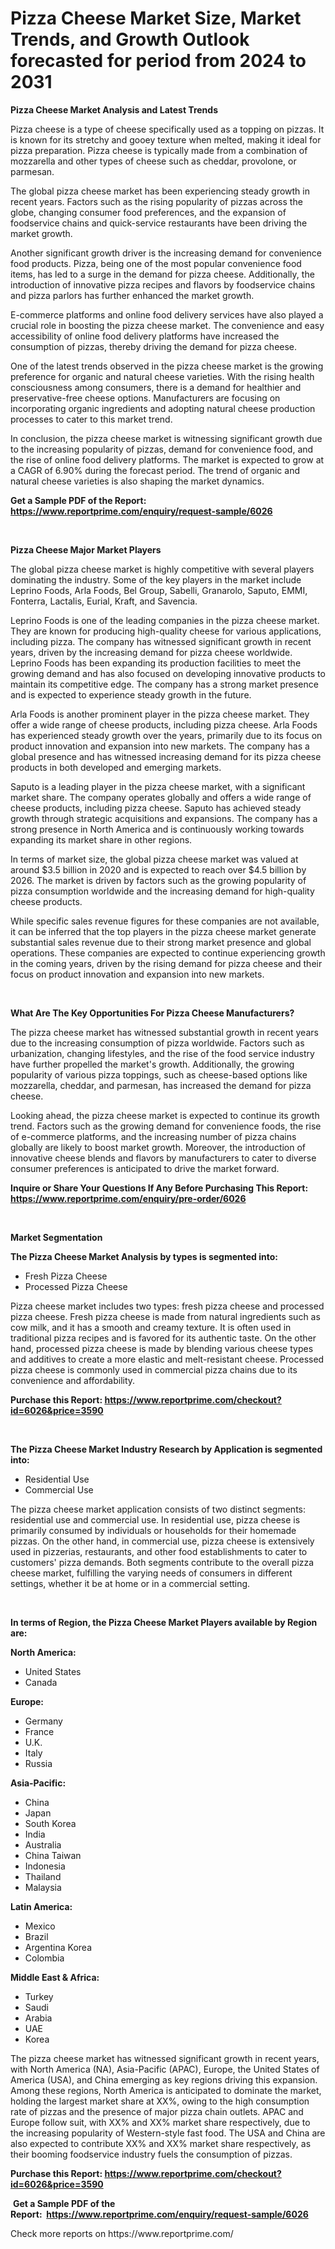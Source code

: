 <p><h1>Pizza Cheese Market Size, Market Trends, and Growth Outlook forecasted for period from 2024 to 2031</h1></p><p><strong>Pizza Cheese Market Analysis and Latest Trends</strong></p>
<p><p>Pizza cheese is a type of cheese specifically used as a topping on pizzas. It is known for its stretchy and gooey texture when melted, making it ideal for pizza preparation. Pizza cheese is typically made from a combination of mozzarella and other types of cheese such as cheddar, provolone, or parmesan.</p><p>The global pizza cheese market has been experiencing steady growth in recent years. Factors such as the rising popularity of pizzas across the globe, changing consumer food preferences, and the expansion of foodservice chains and quick-service restaurants have been driving the market growth.</p><p>Another significant growth driver is the increasing demand for convenience food products. Pizza, being one of the most popular convenience food items, has led to a surge in the demand for pizza cheese. Additionally, the introduction of innovative pizza recipes and flavors by foodservice chains and pizza parlors has further enhanced the market growth.</p><p>E-commerce platforms and online food delivery services have also played a crucial role in boosting the pizza cheese market. The convenience and easy accessibility of online food delivery platforms have increased the consumption of pizzas, thereby driving the demand for pizza cheese.</p><p>One of the latest trends observed in the pizza cheese market is the growing preference for organic and natural cheese varieties. With the rising health consciousness among consumers, there is a demand for healthier and preservative-free cheese options. Manufacturers are focusing on incorporating organic ingredients and adopting natural cheese production processes to cater to this market trend.</p><p>In conclusion, the pizza cheese market is witnessing significant growth due to the increasing popularity of pizzas, demand for convenience food, and the rise of online food delivery platforms. The market is expected to grow at a CAGR of 6.90% during the forecast period. The trend of organic and natural cheese varieties is also shaping the market dynamics.</p></p>
<p><strong>Get a Sample PDF of the Report:&nbsp; <a href="https://www.reportprime.com/enquiry/request-sample/6026">https://www.reportprime.com/enquiry/request-sample/6026</a></strong></p>
<p>&nbsp;</p>
<p><strong>Pizza Cheese Major Market Players</strong></p>
<p><p>The global pizza cheese market is highly competitive with several players dominating the industry. Some of the key players in the market include Leprino Foods, Arla Foods, Bel Group, Sabelli, Granarolo, Saputo, EMMI, Fonterra, Lactalis, Eurial, Kraft, and Savencia.</p><p>Leprino Foods is one of the leading companies in the pizza cheese market. They are known for producing high-quality cheese for various applications, including pizza. The company has witnessed significant growth in recent years, driven by the increasing demand for pizza cheese worldwide. Leprino Foods has been expanding its production facilities to meet the growing demand and has also focused on developing innovative products to maintain its competitive edge. The company has a strong market presence and is expected to experience steady growth in the future.</p><p>Arla Foods is another prominent player in the pizza cheese market. They offer a wide range of cheese products, including pizza cheese. Arla Foods has experienced steady growth over the years, primarily due to its focus on product innovation and expansion into new markets. The company has a global presence and has witnessed increasing demand for its pizza cheese products in both developed and emerging markets.</p><p>Saputo is a leading player in the pizza cheese market, with a significant market share. The company operates globally and offers a wide range of cheese products, including pizza cheese. Saputo has achieved steady growth through strategic acquisitions and expansions. The company has a strong presence in North America and is continuously working towards expanding its market share in other regions.</p><p>In terms of market size, the global pizza cheese market was valued at around $3.5 billion in 2020 and is expected to reach over $4.5 billion by 2026. The market is driven by factors such as the growing popularity of pizza consumption worldwide and the increasing demand for high-quality cheese products.</p><p>While specific sales revenue figures for these companies are not available, it can be inferred that the top players in the pizza cheese market generate substantial sales revenue due to their strong market presence and global operations. These companies are expected to continue experiencing growth in the coming years, driven by the rising demand for pizza cheese and their focus on product innovation and expansion into new markets.</p></p>
<p>&nbsp;</p>
<p><strong>What Are The Key Opportunities For Pizza Cheese Manufacturers?</strong></p>
<p><p>The pizza cheese market has witnessed substantial growth in recent years due to the increasing consumption of pizza worldwide. Factors such as urbanization, changing lifestyles, and the rise of the food service industry have further propelled the market's growth. Additionally, the growing popularity of various pizza toppings, such as cheese-based options like mozzarella, cheddar, and parmesan, has increased the demand for pizza cheese.</p><p>Looking ahead, the pizza cheese market is expected to continue its growth trend. Factors such as the growing demand for convenience foods, the rise of e-commerce platforms, and the increasing number of pizza chains globally are likely to boost market growth. Moreover, the introduction of innovative cheese blends and flavors by manufacturers to cater to diverse consumer preferences is anticipated to drive the market forward.</p></p>
<p><strong>Inquire or Share Your Questions If Any Before Purchasing This Report: <a href="https://www.reportprime.com/enquiry/pre-order/6026">https://www.reportprime.com/enquiry/pre-order/6026</a></strong></p>
<p>&nbsp;</p>
<p><strong>Market Segmentation</strong></p>
<p><strong>The Pizza Cheese Market Analysis by types is segmented into:</strong></p>
<p><ul><li>Fresh Pizza Cheese</li><li>Processed Pizza Cheese</li></ul></p>
<p><p>Pizza cheese market includes two types: fresh pizza cheese and processed pizza cheese. Fresh pizza cheese is made from natural ingredients such as cow milk, and it has a smooth and creamy texture. It is often used in traditional pizza recipes and is favored for its authentic taste. On the other hand, processed pizza cheese is made by blending various cheese types and additives to create a more elastic and melt-resistant cheese. Processed pizza cheese is commonly used in commercial pizza chains due to its convenience and affordability.</p></p>
<p><strong>Purchase this Report:&nbsp;<a href="https://www.reportprime.com/checkout?id=6026&price=3590">https://www.reportprime.com/checkout?id=6026&price=3590</a></strong></p>
<p>&nbsp;</p>
<p><strong>The Pizza Cheese Market Industry Research by Application is segmented into:</strong></p>
<p><ul><li>Residential Use</li><li>Commercial Use</li></ul></p>
<p><p>The pizza cheese market application consists of two distinct segments: residential use and commercial use. In residential use, pizza cheese is primarily consumed by individuals or households for their homemade pizzas. On the other hand, in commercial use, pizza cheese is extensively used in pizzerias, restaurants, and other food establishments to cater to customers' pizza demands. Both segments contribute to the overall pizza cheese market, fulfilling the varying needs of consumers in different settings, whether it be at home or in a commercial setting.</p></p>
<p>&nbsp;</p>
<p><strong>In terms of Region, the Pizza Cheese Market Players available by Region are:</strong></p>
<p>
    <p> <strong> North America: </strong>
        <ul>
            <li>United States</li>
            <li>Canada</li>
        </ul>
        </p> 
    <p> <strong> Europe: </strong>
        <ul>
            <li>Germany</li>
            <li>France</li>
            <li>U.K.</li>
            <li>Italy</li>
            <li>Russia</li>
        </ul>
        </p> 
    <p> <strong> Asia-Pacific: </strong>
        <ul>
            <li>China</li>
            <li>Japan</li>
            <li>South Korea</li>
            <li>India</li>
            <li>Australia</li>
            <li>China Taiwan</li>
            <li>Indonesia</li>
            <li>Thailand</li>
            <li>Malaysia</li>
        </ul>
        </p> 
    <p> <strong> Latin America: </strong>
        <ul>
            <li>Mexico</li>
            <li>Brazil</li>
            <li>Argentina Korea</li>
            <li>Colombia</li>
        </ul>
        </p> 
    <p> <strong> Middle East & Africa: </strong>
        <ul>
            <li>Turkey</li>
            <li>Saudi</li>
            <li>Arabia</li>
            <li>UAE</li>
            <li>Korea</li>
        </ul>
    </p>
    </p>
<p><p>The pizza cheese market has witnessed significant growth in recent years, with North America (NA), Asia-Pacific (APAC), Europe, the United States of America (USA), and China emerging as key regions driving this expansion. Among these regions, North America is anticipated to dominate the market, holding the largest market share at XX%, owing to the high consumption rate of pizzas and the presence of major pizza chain outlets. APAC and Europe follow suit, with XX% and XX% market share respectively, due to the increasing popularity of Western-style fast food. The USA and China are also expected to contribute XX% and XX% market share respectively, as their booming foodservice industry fuels the consumption of pizzas.</p></p>
<p><strong>Purchase this Report: <a href="https://www.reportprime.com/checkout?id=6026&price=3590">https://www.reportprime.com/checkout?id=6026&price=3590</a></strong></p>
<p>&nbsp;<strong>Get a Sample PDF of the Report:&nbsp;&nbsp;<a href="https://www.reportprime.com/enquiry/request-sample/6026">https://www.reportprime.com/enquiry/request-sample/6026</a></strong></p>
<p><strong></strong></p>
<p>Check more reports on https://www.reportprime.com/</p>